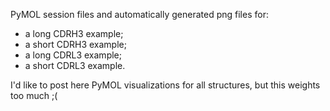 PyMOL session files and automatically generated png files for:
- a long CDRH3 example;
- a short CDRH3 example;
- a long CDRL3 example;
- a short CDRL3 example.

I'd like to post here PyMOL visualizations for all structures, but this weights too much ;(
